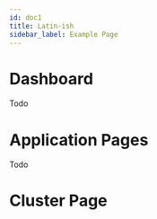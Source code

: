 ```yaml
---
id: doc1
title: Latin-ish
sidebar_label: Example Page
---
```

# Dashboard
Todo
# Application Pages
Todo
# Cluster Page
